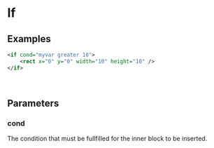 # If

## Examples

```xml
<if cond="myvar greater 10">
    <rect x="0" y="0" width="10" height="10" />
</if>
```

<br>

## Parameters

### cond

The condition that must be fullfilled for the inner block to be inserted.
